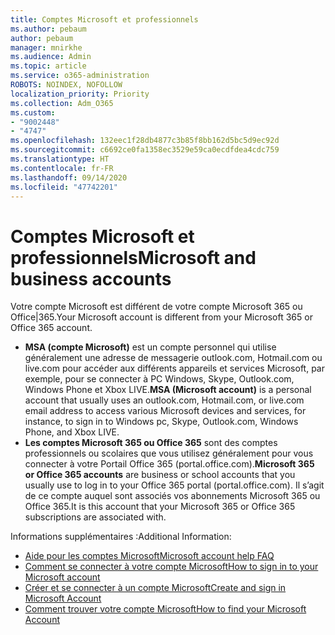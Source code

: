 ```yaml
---
title: Comptes Microsoft et professionnels
ms.author: pebaum
author: pebaum
manager: mnirkhe
ms.audience: Admin
ms.topic: article
ms.service: o365-administration
ROBOTS: NOINDEX, NOFOLLOW
localization_priority: Priority
ms.collection: Adm_O365
ms.custom:
- "9002448"
- "4747"
ms.openlocfilehash: 132eec1f28db4877c3b85f8bb162d5bc5d9ec92d
ms.sourcegitcommit: c6692ce0fa1358ec3529e59ca0ecdfdea4cdc759
ms.translationtype: HT
ms.contentlocale: fr-FR
ms.lasthandoff: 09/14/2020
ms.locfileid: "47742201"
---
```

# <a name="microsoft-and-business-accounts"></a><span data-ttu-id="64170-102">Comptes Microsoft et professionnels</span><span class="sxs-lookup"><span data-stu-id="64170-102">Microsoft and business accounts</span></span>

<span data-ttu-id="64170-103">Votre compte Microsoft est différent de votre compte Microsoft 365 ou Office|365.</span><span class="sxs-lookup"><span data-stu-id="64170-103">Your Microsoft account is different from your Microsoft 365 or Office 365 account.</span></span>

- <span data-ttu-id="64170-104">**MSA (compte Microsoft)** est un compte personnel qui utilise généralement une adresse de messagerie outlook.com, Hotmail.com ou live.com pour accéder aux différents appareils et services Microsoft, par exemple, pour se connecter à PC Windows, Skype, Outlook.com, Windows Phone et Xbox LIVE.</span><span class="sxs-lookup"><span data-stu-id="64170-104">**MSA (Microsoft account)** is a personal account that usually uses an outlook.com, Hotmail.com, or live.com email address to access various Microsoft devices and services, for instance, to sign in to Windows pc, Skype, Outlook.com, Windows Phone, and Xbox LIVE.</span></span>
- <span data-ttu-id="64170-105">**Les comptes Microsoft 365 ou Office 365** sont des comptes professionnels ou scolaires que vous utilisez généralement pour vous connecter à votre Portail Office 365 (portal.office.com).</span><span class="sxs-lookup"><span data-stu-id="64170-105">**Microsoft 365 or Office 365 accounts** are business or school accounts that you usually use to log in to your Office 365 portal (portal.office.com).</span></span> <span data-ttu-id="64170-106">Il s’agit de ce compte auquel sont associés vos abonnements Microsoft 365 ou Office 365.</span><span class="sxs-lookup"><span data-stu-id="64170-106">It is this account that your Microsoft 365 or Office 365 subscriptions are associated with.</span></span>

<span data-ttu-id="64170-107">Informations supplémentaires :</span><span class="sxs-lookup"><span data-stu-id="64170-107">Additional Information:</span></span>

- [<span data-ttu-id="64170-108">Aide pour les comptes Microsoft</span><span class="sxs-lookup"><span data-stu-id="64170-108">Microsoft account help FAQ</span></span>](https://support.microsoft.com/hub/4294457/microsoft-account-help) 
- [<span data-ttu-id="64170-109">Comment se connecter à votre compte Microsoft</span><span class="sxs-lookup"><span data-stu-id="64170-109">How to sign in to your Microsoft account</span></span>](https://support.microsoft.com/help/4028195/microsoft-account-how-to-sign-in)
- [<span data-ttu-id="64170-110">Créer et se connecter à un compte Microsoft</span><span class="sxs-lookup"><span data-stu-id="64170-110">Create and sign in Microsoft Account</span></span>](https://account.microsoft.com/account)
- [<span data-ttu-id="64170-111">Comment trouver votre compte Microsoft</span><span class="sxs-lookup"><span data-stu-id="64170-111">How to find your Microsoft Account</span></span>](https://support.microsoft.com/help/13811/microsoft-account-how-to-find)
